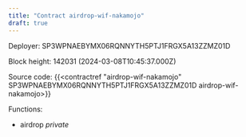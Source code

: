 ```yaml
---
title: "Contract airdrop-wif-nakamojo"
draft: true
---
```

Deployer: SP3WPNAEBYMX06RQNNYTH5PTJ1FRGX5A13ZZMZ01D


 



Block height: 142031 (2024-03-08T10:45:37.000Z)

Source code: {{<contractref "airdrop-wif-nakamojo" SP3WPNAEBYMX06RQNNYTH5PTJ1FRGX5A13ZZMZ01D airdrop-wif-nakamojo>}}

Functions:

* airdrop _private_
